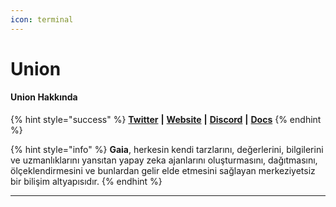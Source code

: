 ```yaml
---
icon: terminal
---
```


# Union

#### Union **Hakkında**

{% hint style="success" %}
[**Twitter**](https://x.com/Gaianet_AI) **|** [**Website**](https://www.gaianet.ai/) **|** [**Discord**](https://discord.gg/pQrcbFx76N) **|** [**Docs**](https://docs.gaianet.ai/intro/)
{% endhint %}

{% hint style="info" %}
**Gaia**, herkesin kendi tarzlarını, değerlerini, bilgilerini ve uzmanlıklarını yansıtan yapay zeka ajanlarını oluşturmasını, dağıtmasını, ölçeklendirmesini ve bunlardan gelir elde etmesini sağlayan merkeziyetsiz bir bilişim altyapısıdır.
{% endhint %}

***
